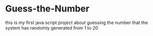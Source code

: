 # Guess-the-Number
this is my first java script project about guessing the number that the system has randomly generated from 1 to 20
